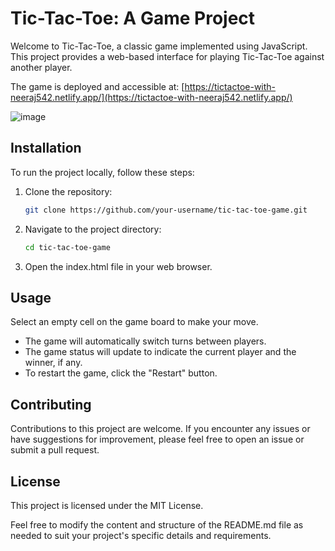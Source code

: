 # Tic-Tac-Toe: A Game Project

Welcome to Tic-Tac-Toe, a classic game implemented using JavaScript. This project provides a web-based interface for playing Tic-Tac-Toe against another player.

The game is deployed and accessible at: [https://tictactoe-with-neeraj542.netlify.app/](https://tictactoe-with-neeraj542.netlify.app/)

![image](https://github.com/neeraj542/Tic-Tac-Toe-A-Game-Project/assets/114648043/41aebf6f-ea1b-4dd3-8e71-1e765e4a8335)


## Installation

To run the project locally, follow these steps:

1. Clone the repository:

   ```bash
   git clone https://github.com/your-username/tic-tac-toe-game.git
2. Navigate to the project directory:
   ```bash
   cd tic-tac-toe-game
   
3. Open the index.html file in your web browser.

## Usage
Select an empty cell on the game board to make your move.
- The game will automatically switch turns between players.
- The game status will update to indicate the current player and the winner, if any.
- To restart the game, click the "Restart" button.

## Contributing
Contributions to this project are welcome. If you encounter any issues or have suggestions for improvement, please feel free to open an issue or submit a pull request.

## License
This project is licensed under the MIT License.


Feel free to modify the content and structure of the README.md file as needed to suit your project's specific details and requirements.
